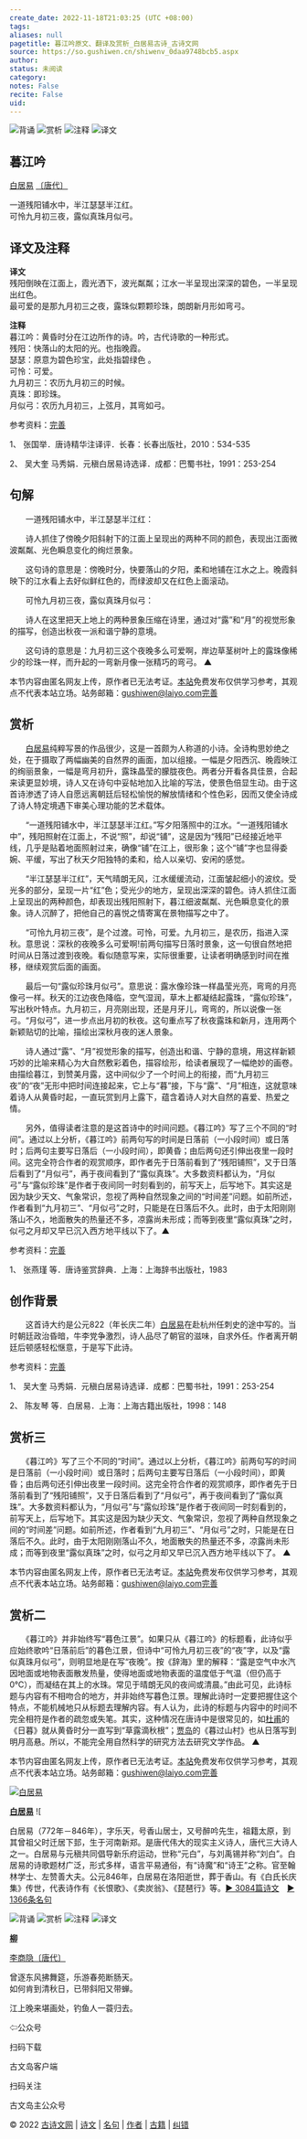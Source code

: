 ```yaml
---
create_date: 2022-11-18T21:03:25 (UTC +08:00)
tags: 
aliases: null
pagetitle: 暮江吟原文、翻译及赏析_白居易古诗_古诗文网
source: https://so.gushiwen.cn/shiwenv_0daa9748bcb5.aspx
author: 
status: 未阅读
category: 
notes: False
recite: False
uid: 
---
```


![背诵](https://song.gushiwen.cn/siteimg/bei-pic.png) ![赏析](https://song.gushiwen.cn/siteimg/shang-pic.png) ![注释](https://song.gushiwen.cn/siteimg/zhu-pic.png) ![译文](https://song.gushiwen.cn/siteimg/yi-pic.png)

## 暮江吟

[白居易](https://so.gushiwen.cn/authorv_85097dd0c645.aspx) [〔唐代〕](https://so.gushiwen.cn/shiwens/default.aspx?cstr=%e5%94%90%e4%bb%a3)

一道残阳铺水中，半江瑟瑟半江红。  
可怜九月初三夜，露似真珠月似弓。

## 译文及注释



**译文**  
残阳倒映在江面上，霞光洒下，波光粼粼；江水一半呈现出深深的碧色，一半呈现出红色。  
最可爱的是那九月初三之夜，露珠似颗颗珍珠，朗朗新月形如弯弓。

**注释**  
暮江吟：黄昏时分在江边所作的诗。吟，古代诗歌的一种形式。  
残阳：快落山的太阳的光。也指晚霞。  
瑟瑟：原意为碧色珍宝，此处指碧绿色 。  
可怜：可爱。  
九月初三：农历九月初三的时候。  
真珠：即珍珠。  
月似弓：农历九月初三，上弦月，其弯如弓。

参考资料：[完善](https://so.gushiwen.cn/jiucuo.aspx?u=%e7%bf%bb%e8%af%911846%e3%80%8a%e8%af%91%e6%96%87%e5%8f%8a%e6%b3%a8%e9%87%8a%e3%80%8b)

1、 张国举．唐诗精华注译评．长春：长春出版社，2010：534-535

2、 吴大奎 马秀娟．元稹白居易诗选译．成都：巴蜀书社，1991：253-254

## 句解



　　一道残阳铺水中，半江瑟瑟半江红：

　　诗人抓住了傍晚夕阳斜射下的江面上呈现出的两种不同的颜色，表现出江面微波粼粼、光色瞬息变化的绚烂景象。

　　这句诗的意思是：傍晚时分，快要落山的夕阳，柔和地铺在江水之上。晚霞斜映下的江水看上去好似鲜红色的，而绿波却又在红色上面滚动。

　　可怜九月初三夜，露似真珠月似弓：

　　诗人在这里把天上地上的两种景象压缩在诗里，通过对“露”和“月”的视觉形象的描写，创造出秋夜一派和谐宁静的意境。

　　这句诗的意思是：九月初三这个夜晚多么可爱啊，岸边草茎树叶上的露珠像稀少的珍珠一样，而升起的一弯新月像一张精巧的弯弓。 ▲

本节内容由匿名网友上传，原作者已无法考证。[本站](https://www.gushiwen.cn/)免费发布仅供学习参考，其观点不代表本站立场。站务邮箱：gushiwen@laiyo.com[完善](https://so.gushiwen.cn/jiucuo.aspx?u=%e7%bf%bb%e8%af%911847%e3%80%8a%e5%8f%a5%e8%a7%a3%e3%80%8b)

## 赏析



　　[白居易](https://so.gushiwen.cn/authorv_85097dd0c645.aspx)纯粹写景的作品很少，这是一首颇为人称道的小诗。全诗构思妙绝之处，在于摄取了两幅幽美的自然界的画面，加以组接。一幅是夕阳西沉、晚霞映江的绚丽景象，一幅是弯月初升，露珠晶莹的朦胧夜色。两者分开看各具佳景，合起来读更显妙境，诗人又在诗句中妥帖地加入比喻的写法，使景色倍显生动。由于这首诗渗透了诗人自愿远离朝廷后轻松愉悦的解放情绪和个性色彩，因而又使全诗成了诗人特定境遇下审美心理功能的艺术载体。

　　“一道残阳铺水中，半江瑟瑟半江红。”写夕阳落照中的江水。“一道残阳铺水中”，残阳照射在江面上，不说“照”，却说“铺”，这是因为“残阳”已经接近地平线，几乎是贴着地面照射过来，确像“铺”在江上，很形象；这个“铺”字也显得委婉、平缓，写出了秋天夕阳独特的柔和，给人以亲切、安闲的感觉。

　　“半江瑟瑟半江红”，天气晴朗无风，江水缓缓流动，江面皱起细小的波纹。受光多的部分，呈现一片“红”色；受光少的地方，呈现出深深的碧色。诗人抓住江面上呈现出的两种颜色，却表现出残阳照射下，暮江细波粼粼、光色瞬息变化的景象。诗人沉醉了，把他自己的喜悦之情寄寓在景物描写之中了。

　　“可怜九月初三夜”，是个过渡。可怜，可爱。九月初三，是农历，指进入深秋。意思说：深秋的夜晚多么可爱啊!前两句描写日落时景象，这一句很自然地把时间从日落过渡到夜晚。看似随意写来，实际很重要，让读者明确感到时间在推移，继续观赏后面的画面。

　　最后一句“露似珍珠月似弓”。意思说：露水像珍珠一样晶莹光亮，弯弯的月亮像弓一样。秋天的江边夜色降临，空气湿润，草木上都凝结起露珠，“露似珍珠”，写出秋叶特点。九月初三，月亮刚出现，还是月牙儿，弯弯的，所以说像一张弓。“月似弓”，进一步点出月初的秋夜。这句重点写了秋夜露珠和新月，连用两个新颖贴切的比喻，描绘出深秋月夜的迷人景象。

　　诗人通过“露”、“月”视觉形象的描写，创造出和谐、宁静的意境，用这样新颖巧妙的比喻来精心为大自然敷彩着色，描容绘形，给读者展现了一幅绝妙的画卷。由描绘暮江，到赞美月露，这中间似少了一个时间上的衔接，而“九月初三夜”的“夜”无形中把时间连接起来，它上与“暮”接，下与“露”、“月”相连，这就意味着诗人从黄昏时起，一直玩赏到月上露下，蕴含着诗人对大自然的喜爱、热爱之情。

　　另外，值得读者注意的是这首诗中的时间问题。《暮江吟》写了三个不同的“时间”。通过以上分析，《暮江吟》前两句写的时间是日落前（一小段时间）或日落时；后两句主要写日落后（一小段时间），即黄昏；由后两句还引伸出夜里一段时间。这完全符合作者的观赏顺序，即作者先于日落前看到了“残阳铺照”，又于日落后看到了“月似弓”，再于夜间看到了“露似真珠”。大多数资料都认为，“月似弓”与“露似珍珠”是作者于夜间同一时刻看到的，前写天上，后写地下。其实这是因为缺少天文、气象常识，忽视了两种自然现象之间的“时间差”问题。如前所述，作者看到“九月初三”、“月似弓”之时，只能是在日落后不久。此时，由于太阳刚刚落山不久，地面散失的热量还不多，凉露尚未形成；而等到夜里“露似真珠”之时，似弓之月却又早已沉入西方地平线以下了。▲

参考资料：[完善](https://so.gushiwen.cn/jiucuo.aspx?u=%e8%b5%8f%e6%9e%902753%e3%80%8a%e8%b5%8f%e6%9e%90%e3%80%8b)

1、 张燕瑾 等．唐诗鉴赏辞典．上海：上海辞书出版社，1983

## 创作背景



　　这首诗大约是公元822（年长庆二年）[白居易](https://so.gushiwen.cn/authorv_85097dd0c645.aspx)在赴杭州任刺史的途中写的。当时朝廷政治昏暗，牛李党争激烈，诗人品尽了朝官的滋味，自求外任。作者离开朝廷后顿感轻松惬意，于是写下此诗。

参考资料：[完善](https://so.gushiwen.cn/jiucuo.aspx?u=%e8%b5%8f%e6%9e%9021407%e3%80%8a%e5%88%9b%e4%bd%9c%e8%83%8c%e6%99%af%e3%80%8b)

1、 吴大奎 马秀娟．元稹白居易诗选译．成都：巴蜀书社，1991：253-254

2、 陈友琴 等．白居易．上海：上海古籍出版社，1998：148

## 赏析三



　　《暮江吟》写了三个不同的“时间”。通过以上分析，《暮江吟》前两句写的时间是日落前（一小段时间）或日落时；后两句主要写日落后（一小段时间），即黄昏；由后两句还引伸出夜里一段时间。这完全符合作者的观赏顺序，即作者先于日落前看到了“残阳铺照”，又于日落后看到了“月似弓”，再于夜间看到了“露似真珠”。大多数资料都认为，“月似弓”与“露似珍珠”是作者于夜间同一时刻看到的，前写天上，后写地下。其实这是因为缺少天文、气象常识，忽视了两种自然现象之间的“时间差”问题。如前所述，作者看到“九月初三”、“月似弓”之时，只能是在日落后不久。此时，由于太阳刚刚落山不久，地面散失的热量还不多，凉露尚未形成；而等到夜里“露似真珠”之时，似弓之月却又早已沉入西方地平线以下了。 ▲

本节内容由匿名网友上传，原作者已无法考证。[本站](https://www.gushiwen.cn/)免费发布仅供学习参考，其观点不代表本站立场。站务邮箱：gushiwen@laiyo.com[完善](https://so.gushiwen.cn/jiucuo.aspx?u=%e8%b5%8f%e6%9e%902756%e3%80%8a%e8%b5%8f%e6%9e%90%e4%b8%89%e3%80%8b)

## 赏析二



　　《暮江吟》并非始终写“暮色江景”。如果只从《暮江吟》的标题看，此诗似乎应始终歌吟“日落前后”的暮色江景，但诗中“可怜九月初三夜”的“夜”字，以及“露似真珠月似弓”，则明显地是在写“夜晚”。按《辞海》里的解释：“露是空气中水汽因地面或地物表面散发热量，使得地面或地物表面的温度低于气温（但仍高于0℃），而凝结在其上的水珠。常见于晴朗无风的夜间或清晨。”由此可见，此诗标题与内容有不相吻合的地方，并非始终写暮色江景。理解此诗时一定要把握住这个特点，不能机械地只从标题去理解内容。有人认为，此诗的标题与内容中的时间不完全相符是作者的疏忽或失笔。其实，这种情况在唐诗中是很常见的，如[杜甫](https://so.gushiwen.cn/authorv_515ea88d1858.aspx)的《日暮》就从黄昏时分一直写到“草露滴秋根”；[贾岛](https://so.gushiwen.cn/authorv_568070f3fde8.aspx)的《暮过山村》也从日落写到明月高悬。所以，不能完全用自然科学的研究方法去研究文学作品。 ▲

本节内容由匿名网友上传，原作者已无法考证。[本站](https://www.gushiwen.cn/)免费发布仅供学习参考，其观点不代表本站立场。站务邮箱：gushiwen@laiyo.com[完善](https://so.gushiwen.cn/jiucuo.aspx?u=%e8%b5%8f%e6%9e%902754%e3%80%8a%e8%b5%8f%e6%9e%90%e4%ba%8c%e3%80%8b)

[![白居易](https://song.gushiwen.cn/authorImg/baijuyi.jpg)](https://so.gushiwen.cn/authorv_85097dd0c645.aspx)

[**白居易**](https://so.gushiwen.cn/authorv_85097dd0c645.aspx) ![

白居易（772年－846年），字乐天，号香山居士，又号醉吟先生，祖籍太原，到其曾祖父时迁居下邽，生于河南新郑。是唐代伟大的现实主义诗人，唐代三大诗人之一。白居易与元稹共同倡导新乐府运动，世称“元白”，与刘禹锡并称“刘白”。白居易的诗歌题材广泛，形式多样，语言平易通俗，有“诗魔”和“诗王”之称。官至翰林学士、左赞善大夫。公元846年，白居易在洛阳逝世，葬于香山。有《白氏长庆集》传世，代表诗作有《长恨歌》、《卖炭翁》、《琵琶行》等。[► 3084篇诗文](https://so.gushiwen.cn/shiwens/default.aspx?astr=%e7%99%bd%e5%b1%85%e6%98%93)　[► 1366条名句](https://so.gushiwen.cn/mingjus/default.aspx?astr=%e7%99%bd%e5%b1%85%e6%98%93)

![背诵](https://song.gushiwen.cn/siteimg/bei-pic.png) ![赏析](https://song.gushiwen.cn/siteimg/shang-pic.png) ![注释](https://song.gushiwen.cn/siteimg/zhu-pic.png) ![译文](https://song.gushiwen.cn/siteimg/yi-pic.png)

[**柳**](https://so.gushiwen.cn/shiwenv_853e2d78af4a.aspx)

[李商隐](https://so.gushiwen.cn/authorv.aspx?name=%e6%9d%8e%e5%95%86%e9%9a%90)[〔唐代〕](https://so.gushiwen.cn/shiwens/default.aspx?cstr=%e5%94%90%e4%bb%a3)

曾逐东风拂舞筵，乐游春苑断肠天。  
如何肯到清秋日，已带斜阳又带蝉。



江上晚来堪画处，钓鱼人一蓑归去。

⇦公众号



扫码下载

古文岛客户端



扫码关注

古文岛主公众号

© 2022 [古诗文网](https://www.gushiwen.cn/) | [诗文](https://so.gushiwen.cn/shiwens/) | [名句](https://so.gushiwen.cn/mingjus/) | [作者](https://so.gushiwen.cn/authors/) | [古籍](https://so.gushiwen.cn/guwen/) | [纠错](https://so.gushiwen.cn/jiucuo.aspx?u=)
